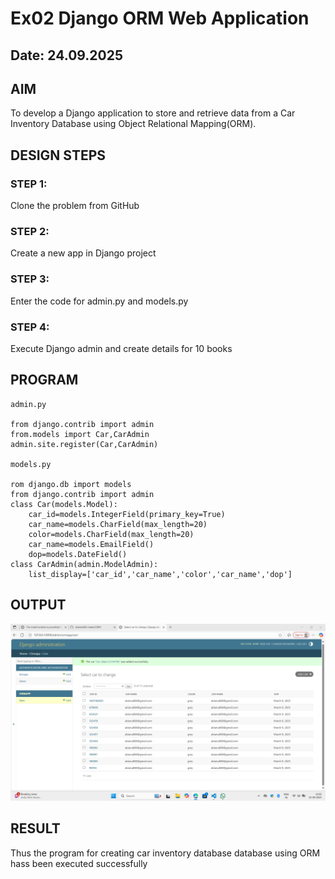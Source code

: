 # Ex02 Django ORM Web Application
## Date: 24.09.2025

## AIM
To develop a Django application to store and retrieve data from a Car Inventory Database using Object Relational Mapping(ORM).

## DESIGN STEPS

### STEP 1:
Clone the problem from GitHub

### STEP 2:
Create a new app in Django project

### STEP 3:
Enter the code for admin.py and models.py

### STEP 4:
Execute Django admin and create details for 10 books

## PROGRAM
```
admin.py

from django.contrib import admin
from.models import Car,CarAdmin
admin.site.register(Car,CarAdmin)

models.py

rom django.db import models
from django.contrib import admin
class Car(models.Model):
    car_id=models.IntegerField(primary_key=True)
    car_name=models.CharField(max_length=20)
    color=models.CharField(max_length=20)
    car_name=models.EmailField()
    dop=models.DateField()
class CarAdmin(admin.ModelAdmin):
    list_display=['car_id','car_name','color','car_name','dop']

```


## OUTPUT
![alt text](<Screenshot (16).png>)



## RESULT
Thus the program for creating car inventory database database using ORM hass been executed successfully
